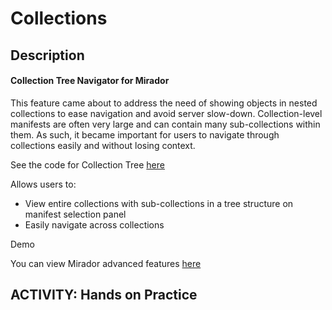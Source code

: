 # Collections

## Description 

#### Collection Tree Navigator for Mirador

This feature came about to address the need of showing objects in nested collections to ease navigation and avoid server slow-down. Collection-level manifests are often very large and can contain many sub-collections within them. As such, it became important for users to navigate through collections easily and without losing context. 

See the code for Collection Tree [here](https://github.com/utlib/mirador/tree/develop_collection_tree_lazy) 

Allows users to:

- View entire collections with sub-collections in a tree structure on manifest selection panel
- Easily navigate across collections 

Demo

You can view Mirador advanced features [here](http://projectmirador.org/demo/advanced_features.html) 


## ACTIVITY: Hands on Practice
